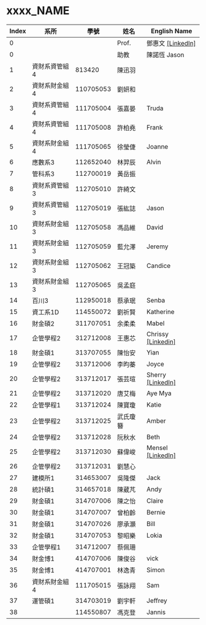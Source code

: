 # xxxx_NAME


| Index | 系所         | 學號       | 姓名   | English Name |
|-------|--------------|------------|--------|--------------|
|0 |  | | Prof. |鄧惠文 [[LinkedIn]](https://www.linkedin.com/in/huei-wen-teng-06a76b7b/)| 
| 0     |              |            | 助教   | 陳諾恆 Jason |
| 1     | 資財系資管組4 | 813420     | 陳迅羽 |              |
| 2     | 資財系財金組4 | 110705053  | 劉妍和 |              |
| 3     | 資財系資管組4 | 111705004  | 張嘉晏 | Truda        |
| 4     | 資財系資管組4 | 111705008  | 許柏堯 | Frank        |
| 5     | 資財系財金組4 | 111705065  | 徐瑩倢 | Joanne       |
| 6     | 應數系3      | 112652040  | 林羿辰 | Alvin        |
| 7     | 管科系3      | 112700019  | 黃岳振 |              |
| 8     | 資財系資管組3 | 112705010  | 許綺文 |              |
| 9     | 資財系資管組3 | 112705019  | 張紘誌 | Jason        |
| 10    | 資財系財金組3 | 112705058  | 馮品維 | David        |
| 11    | 資財系財金組3 | 112705059  | 藍允澤 | Jeremy       |
| 12    | 資財系財金組3 | 112705062  | 王冠築 | Candice      |
| 13    | 資財系財金組3 | 112705065  | 吳孟庭 |              |
| 14    | 百川3        | 112950018  | 蔡承珉 | Senba        |
| 15    | 資工系1D     | 114550072  | 劉祈賢 | Katherine    |
| 16    | 財金碩2      | 311707051  | 余柔柔 | Mabel        |
| 17    | 企管學程2    | 312712008  | 王惠芯 | Chrissy [[Linkedin]](https://www.linkedin.com/in/chrissywangxiv/)     |
| 18    | 財金碩1      | 313707055  | 陳怡安 | Yian         |
| 19    | 企管學程2    | 313712006  | 李昀蓁 | Joyce        |
| 20    | 企管學程2    | 313712017  | 張芸瑄 | Sherry [[LinkedIn]](https://www.linkedin.com/in/sherry-chang8865/)   |
| 21    | 企管學程2    | 313712020  | 唐艾梅 | Aye Mya      |
| 22    | 企管學程1    | 313712024  | 陳寶瓊 | Katie        |
| 23    | 企管學程2    | 313712025  | 武氏瓊簪 | Amber      |
| 24    | 企管學程2    | 313712028  | 阮秋水 | Beth         |
| 25    | 企管學程2    | 313712030  | 蘇偉峻 | Mensel [[LinkedIn]](http://linkedin.com/in/mensel-santoso/)      |
| 26    | 企管學程2    | 313712031  | 劉慧心 |              |
| 27    | 建模所1      | 314653007  | 吳隆傑 | Jack         |
| 28    | 統計碩1      | 314657018  | 陳葳芃 | Andy         |
| 29    | 財金碩1      | 314707006  | 陳之怡 | Claire       |
| 30    | 財金碩1      | 314707007  | 曾柏齡 | Bernie       |
| 31    | 財金碩1      | 314707026  | 廖承灝 | Bill         |
| 32    | 財金碩1      | 314707053  | 黎昭樂 | Lokia        |
| 33    | 企管學程1    | 314712007  | 蔡佩珊 |              |
| 34    | 財金博1      | 414707006  | 陳俊谷 | vick         |
| 35    | 財金博1      | 414707001  | 林逸青 | Simon        |
| 36    | 資財系財金組4 | 111705015  | 張詠翔 | Sam          |
| 37    | 運管碩1      | 314703019  | 劉宇軒 | Jeffrey      |
| 38    |              | 114550807  | 馮克登 | Jannis       |







